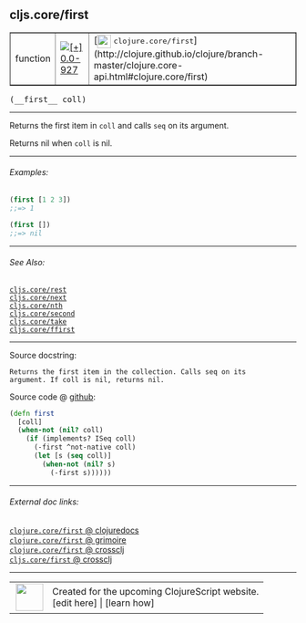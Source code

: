 ## cljs.core/first



 <table border="1">
<tr>
<td>function</td>
<td><a href="https://github.com/cljsinfo/cljs-api-docs/tree/0.0-927"><img valign="middle" alt="[+] 0.0-927" title="Added in 0.0-927" src="https://img.shields.io/badge/+-0.0--927-lightgrey.svg"></a> </td>
<td>
[<img height="24px" valign="middle" src="http://i.imgur.com/1GjPKvB.png"> <samp>clojure.core/first</samp>](http://clojure.github.io/clojure/branch-master/clojure.core-api.html#clojure.core/first)
</td>
</tr>
</table>


 <samp>
(__first__ coll)<br>
</samp>

---

Returns the first item in `coll` and calls `seq` on its argument.

Returns nil when `coll` is nil.



---

###### Examples:

```clj
(first [1 2 3])
;;=> 1

(first [])
;;=> nil
```



---

###### See Also:

[`cljs.core/rest`](../cljs.core/rest.md)<br>
[`cljs.core/next`](../cljs.core/next.md)<br>
[`cljs.core/nth`](../cljs.core/nth.md)<br>
[`cljs.core/second`](../cljs.core/second.md)<br>
[`cljs.core/take`](../cljs.core/take.md)<br>
[`cljs.core/ffirst`](../cljs.core/ffirst.md)<br>

---


Source docstring:

```
Returns the first item in the collection. Calls seq on its
argument. If coll is nil, returns nil.
```


Source code @ [github](https://github.com/clojure/clojurescript/blob/r2727/src/cljs/cljs/core.cljs#L725-L734):

```clj
(defn first
  [coll]
  (when-not (nil? coll)
    (if (implements? ISeq coll)
      (-first ^not-native coll)
      (let [s (seq coll)]
        (when-not (nil? s)
          (-first s))))))
```

<!--
Repo - tag - source tree - lines:

 <pre>
clojurescript @ r2727
└── src
    └── cljs
        └── cljs
            └── <ins>[core.cljs:725-734](https://github.com/clojure/clojurescript/blob/r2727/src/cljs/cljs/core.cljs#L725-L734)</ins>
</pre>

-->

---



###### External doc links:

[`clojure.core/first` @ clojuredocs](http://clojuredocs.org/clojure.core/first)<br>
[`clojure.core/first` @ grimoire](http://conj.io/store/v1/org.clojure/clojure/1.7.0-beta3/clj/clojure.core/first/)<br>
[`clojure.core/first` @ crossclj](http://crossclj.info/fun/clojure.core/first.html)<br>
[`cljs.core/first` @ crossclj](http://crossclj.info/fun/cljs.core.cljs/first.html)<br>

---

 <table>
<tr><td>
<img valign="middle" align="right" width="48px" src="http://i.imgur.com/Hi20huC.png">
</td><td>
Created for the upcoming ClojureScript website.<br>
[edit here] | [learn how]
</td></tr></table>

[edit here]:https://github.com/cljsinfo/cljs-api-docs/blob/master/cljsdoc/cljs.core/first.cljsdoc
[learn how]:https://github.com/cljsinfo/cljs-api-docs/wiki/cljsdoc-files

<!--

This information was too distracting to show to readers, but I'll leave it
commented here since it is helpful to:

- pretty-print the data used to generate this document
- and show how to retrieve that data



The API data for this symbol:

```clj
{:description "Returns the first item in `coll` and calls `seq` on its argument.\n\nReturns nil when `coll` is nil.",
 :ns "cljs.core",
 :name "first",
 :signature ["[coll]"],
 :history [["+" "0.0-927"]],
 :type "function",
 :related ["cljs.core/rest"
           "cljs.core/next"
           "cljs.core/nth"
           "cljs.core/second"
           "cljs.core/take"
           "cljs.core/ffirst"],
 :full-name-encode "cljs.core/first",
 :source {:code "(defn first\n  [coll]\n  (when-not (nil? coll)\n    (if (implements? ISeq coll)\n      (-first ^not-native coll)\n      (let [s (seq coll)]\n        (when-not (nil? s)\n          (-first s))))))",
          :title "Source code",
          :repo "clojurescript",
          :tag "r2727",
          :filename "src/cljs/cljs/core.cljs",
          :lines [725 734]},
 :examples [{:id "40e413",
             :content "```clj\n(first [1 2 3])\n;;=> 1\n\n(first [])\n;;=> nil\n```"}],
 :full-name "cljs.core/first",
 :clj-symbol "clojure.core/first",
 :docstring "Returns the first item in the collection. Calls seq on its\nargument. If coll is nil, returns nil."}

```

Retrieve the API data for this symbol:

```clj
;; from Clojure REPL
(require '[clojure.edn :as edn])
(-> (slurp "https://raw.githubusercontent.com/cljsinfo/cljs-api-docs/catalog/cljs-api.edn")
    (edn/read-string)
    (get-in [:symbols "cljs.core/first"]))
```

-->
